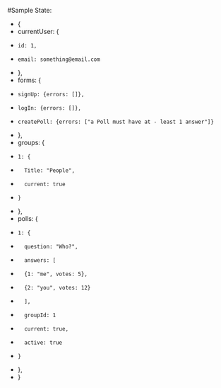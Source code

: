 #Sample State:


- {
-   currentUser: {
-     id: 1,
-     email: something@email.com    
-   },
-   forms: {
-     signUp: {errors: []},
-     logIn: {errors: []},
-     createPoll: {errors: ["a Poll must have at - least 1 answer"]}
-   },
-   groups: {
-     1: {
-       Title: "People",
-       current: true
-     }
-   },
-   polls: {
-     1: {
-       question: "Who?",
-       answers: [
-       {1: "me", votes: 5},
-       {2: "you", votes: 12}
-       ],
-       groupId: 1
-       current: true,
-       active: true
-     }
-   },
- }
